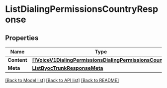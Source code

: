 # ListDialingPermissionsCountryResponse

## Properties

Name | Type | Description | Notes
------------ | ------------- | ------------- | -------------
**Content** | [**[]VoiceV1DialingPermissionsDialingPermissionsCountry**](VoiceV1DialingPermissionsDialingPermissionsCountry.md) |  |[optional] 
**Meta** | [**ListByocTrunkResponseMeta**](ListByocTrunkResponseMeta.md) |  |[optional] 

[[Back to Model list]](../README.md#documentation-for-models) [[Back to API list]](../README.md#documentation-for-api-endpoints) [[Back to README]](../README.md)


